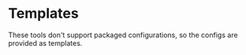 # Templates

These tools don't support packaged configurations, so the configs are provided as templates.
